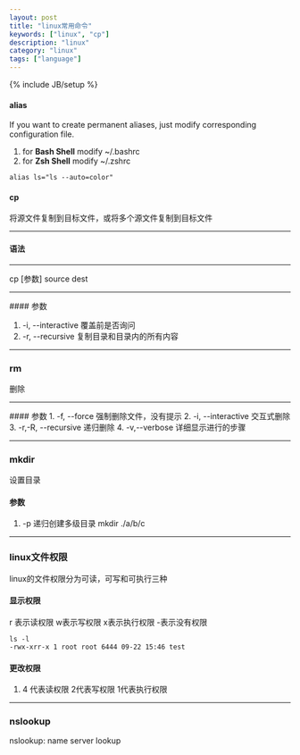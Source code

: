 ```yaml
---
layout: post
title: "linux常用命令"
keywords: ["linux", "cp"]
description: "linux"
category: "linux"
tags: ["language"]
---
```

{% include JB/setup %}


#### alias
If you want to create permanent aliases, just modify corresponding configuration file. <br />
1. for **Bash Shell** modify ~/.bashrc
2. for **Zsh Shell**  modify ~/.zshrc

```shell
alias ls="ls --auto=color" 
```


#### cp 

将源文件复制到目标文件，或将多个源文件复制到目标文件
<hr />

#### 语法

<hr />
cp [参数] source dest
<hr />
#### 参数

1. -i, --interactive  覆盖前是否询问
2. -r, --recursive    复制目录和目录内的所有内容
<hr />

### rm

删除

<hr />
#### 参数
1. -f, --force        强制删除文件，没有提示
2. -i, --interactive  交互式删除
3. -r,-R, --recursive 递归删除
4. -v,--verbose       详细显示进行的步骤

<hr />

### mkdir

设置目录
#### 参数

1. -p 递归创建多级目录 mkdir ./a/b/c

<hr />

### linux文件权限

linux的文件权限分为可读，可写和可执行三种


#### 显示权限
r 表示读权限 w表示写权限 x表示执行权限 -表示没有权限

```shell
ls -l
-rwx-xrr-x 1 root root 6444 09-22 15:46 test
```


#### 更改权限

1. 4 代表读权限 2代表写权限 1代表执行权限
<hr />

### nslookup

nslookup: name server lookup

